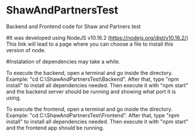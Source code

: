 # ShawAndPartnersTest
Backend and Frontend code for Shaw and Partners test

#It was developed using NodeJS v10.16.2 (https://nodejs.org/dist/v10.16.2/) This link will lead to a page where you can choose a file to install this version of node.

#Instalation of dependencies may take a while.

To execute the backend, open a terminal and go inside the directory. Example: "cd C:\ShawAndPartnersTest\Backend". After that, type "npm install" to install all dependencies needed. Then execute it with "npm start" and the backend server should be running and showing what port it is using.

To execute the frontend, open a terminal and go inside the directory. Example: "cd C:\ShawAndPartnersTest\Frontend". After that, type "npm install" to install all dependencies needed. Then execute it with "npm start" and the frontend app should be running. 
